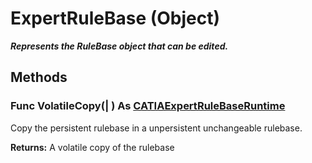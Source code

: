 # ExpertRuleBase (Object)

**_Represents the RuleBase object that can be edited._**

## Methods

### Func **VolatileCopy**(| ) As [CATIAExpertRuleBaseRuntime](../GenKnowledgeInterfaces/interface_ExpertRuleBaseRuntime_93263.md)

   Copy the persistent rulebase in a unpersistent unchangeable rulebase.

**Returns:**      A volatile copy of the rulebase
